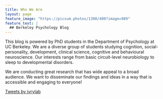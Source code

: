 ```yaml
---
title: Who We Are 
layout: page
feature_image: "https://picsum.photos/1300/400?image=989"
feature_text: |
  ## Berkeley Psychology Blog
---
```


This blog is powered by PhD students in the Department of Psychology at UC Berkeley. We are a diverse group of students studying cognition, social-personality, development, clinical science, cognitive and behavioural neuroscience. Our interests range from basic circuit-level neurobiology to sleep to developmental disorders.

We are conducting great research that has wide appeal to a broad audience. We want to disseminate our findings and ideas in a way that is accessible and engaging to everyone!

 <div class="jekyll-twitter-plugin"><a class="twitter-timeline" data-width="500" data-tweet-limit="5" href="https://twitter.com/ivrylab?ref_src=twsrc%5Etfw">Tweets by ivrylab</a>
    <script async="" src="https://platform.twitter.com/widgets.js" charset="utf-8"></script>
</div>




